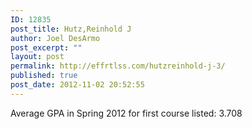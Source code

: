 ```yaml
---
ID: 12835
post_title: Hutz,Reinhold J
author: Joel DesArmo
post_excerpt: ""
layout: post
permalink: http://effrtlss.com/hutzreinhold-j-3/
published: true
post_date: 2012-11-02 20:52:55
---
```

<p>Average GPA in Spring 2012 for first course listed: 3.708</p>